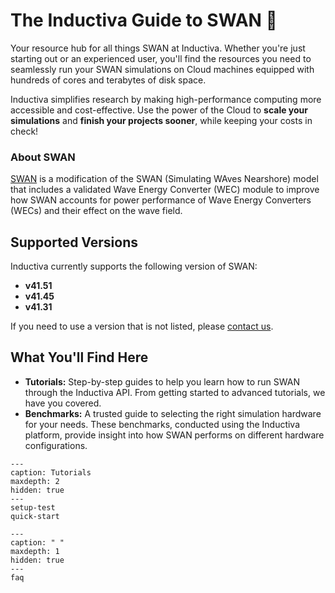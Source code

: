 # The Inductiva Guide to SWAN 🌊
Your resource hub for all things SWAN at Inductiva. Whether you're just starting out or an experienced user, you'll find the resources you need to seamlessly run your SWAN simulations on Cloud machines equipped with hundreds of cores and terabytes of disk space.

Inductiva simplifies research by making high-performance computing more accessible and cost-effective. Use the power of the Cloud to **scale your simulations** and **finish your projects sooner**, while keeping your costs in check! 

<h3>About SWAN</h3>

 [SWAN](https://swanmodel.sourceforge.io) is a modification of the SWAN (Simulating WAves Nearshore) model that includes a validated Wave Energy Converter (WEC) module to improve how SWAN accounts for power performance of Wave Energy Converters (WECs) and their effect on the wave field.

## Supported Versions
Inductiva currently supports the following version of SWAN:
- **v41.51**
- **v41.45**
- **v41.31**

If you need to use a version that is not listed, please [contact us](mailto:support@inductiva.ai).

## What You'll Find Here
- **Tutorials:** Step-by-step guides to help you learn how to run SWAN through the Inductiva API. From getting started to advanced tutorials, we have you covered.
- **Benchmarks:** A trusted guide to selecting the right simulation hardware for your needs. These benchmarks, conducted using the Inductiva platform, provide insight into how SWAN performs on different hardware configurations.


```{toctree}
---
caption: Tutorials
maxdepth: 2
hidden: true
--- 
setup-test
quick-start
```

```{toctree}
---
caption: " "
maxdepth: 1
hidden: true
---
faq
```

